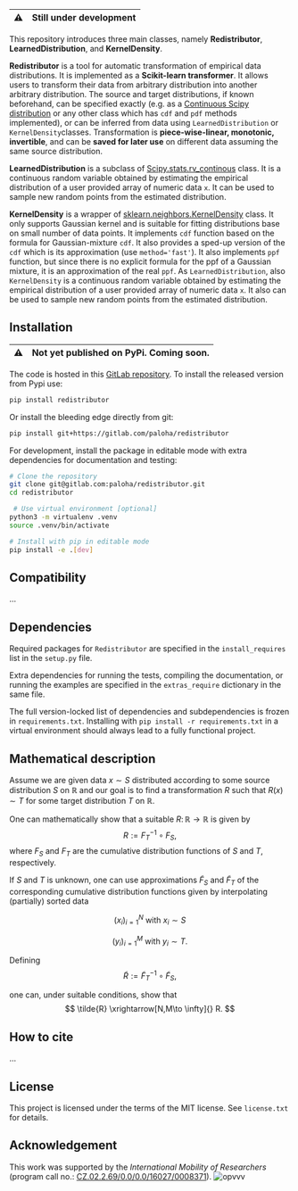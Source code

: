 :warning: | Still under development
:---: | :---

This repository introduces three main classes, namely **Redistributor**, **LearnedDistribution**, and **KernelDensity**.

**Redistributor** is a tool for automatic transformation of empirical data distributions. It is implemented as a **Scikit-learn transformer**. It allows users to transform their data from arbitrary distribution into another arbitrary distribution. The source and target distributions, if known beforehand, can be specified exactly (e.g. as a [Continuous Scipy distribution](https://docs.scipy.org/doc/scipy/reference/tutorial/stats/continuous.html#continuous-distributions-in-scipy-stats) or any other class which has `cdf` and `pdf` methods implemented), or can be inferred from data using `LearnedDistribution` or `KernelDensity`classes. Transformation is **piece-wise-linear, monotonic, invertible**, and can be **saved for later use** on different data assuming the same source distribution.

**LearnedDistribution** is a subclass of [Scipy.stats.rv_continous](https://docs.scipy.org/doc/scipy/reference/generated/scipy.stats.rv_continuous.html#scipy-stats-rv-continuous) class. It is a continuous random variable obtained by estimating the empirical distribution of a user provided array of numeric data `x`. It can be used to sample new random points from the estimated distribution.

**KernelDensity** is a wrapper of [sklearn.neighbors.KernelDensity](https://scikit-learn.org/stable/modules/generated/sklearn.neighbors.KernelDensity.html) class. It only supports Gaussian kernel and is suitable for fitting distributions base on small number of data points. It implements `cdf` function based on the formula for Gaussian-mixture `cdf`. It also provides a sped-up version of the `cdf` which is its approximation (use `method='fast'`). It also implements `ppf` function, but since there is no explicit formula for the ppf of a Gaussian mixture, it is an approximation of the real `ppf`. As `LearnedDistribution`, also `KernelDensity` is a continuous random variable obtained by estimating the empirical distribution of a user provided array of numeric data `x`. It also can be used to sample new random points from the estimated distribution.


<!-- The empirical distribution can be inferred from a 1D array of data. To redistribute multiple slices of your data use `Redistributor_multi` class which has a **low memory footprint** and utilizes **parallel computing** to apply multiple `Redistributor` objects. -->

## Installation

:warning: | Not yet published on PyPi. Coming soon.
:---: | :---

The code is hosted in this [GitLab repository](https://gitlab.com/paloha/redistributor).
To install the released version from Pypi use:

```bash
pip install redistributor
```
Or install the bleeding edge directly from git:
```bash
pip install git+https://gitlab.com/paloha/redistributor
```
For development, install the package in editable mode with extra dependencies for documentation and testing:
```bash
# Clone the repository
git clone git@gitlab.com:paloha/redistributor.git
cd redistributor

 # Use virtual environment [optional]
python3 -m virtualenv .venv
source .venv/bin/activate

# Install with pip in editable mode
pip install -e .[dev]
```

## Compatibility
...

## Dependencies

Required packages for `Redistributor` are specified in the `install_requires` list in the `setup.py` file.

Extra dependencies for running the tests, compiling the documentation, or running the examples are specified in the `extras_require` dictionary in the same file.

The full version-locked list of dependencies and subdependencies is frozen in `requirements.txt`. Installing with `pip install -r requirements.txt` in a virtual environment should always lead to a fully functional project.

[comment]: <> (written in katex https://katex.org/docs/supported.html)

## Mathematical description

Assume we are given data $x\sim S$ distributed according to some source distribution $S$ on $\mathbb{R}$ and our goal is to find a transformation $R$ such that $R(x)\sim T$ for some target distribution $T$ on $\mathbb{R}$.

One can mathematically show that a suitable $R\colon \mathbb{R} \to \mathbb{R}$ is given by
$$
R := F_{T}^{-1} \circ F_{S},
$$
where $F_S$ and $F_T$ are the cumulative distribution functions of $S$ and $T$, respectively.

If $S$ and $T$ is unknown, one can use approximations $\tilde{F}_S$ and $\tilde{F}_T$ of the corresponding cumulative distribution functions given by interpolating (partially) sorted data

$$
(x_i)_{i=1}^N \ \text{with} \ x_i \sim S
$$

$$
(y_i)_{i=1}^M \ \text{with} \ y_i \sim T.
$$

Defining
$$
\tilde{R} := \tilde{F}_{T}^{-1} \circ \tilde{F}_S,
$$

one can, under suitable conditions, show that
$$
\tilde{R} \xrightarrow[N,M\to \infty]{} R.
$$


## How to cite
...

## License
This project is licensed under the terms of the MIT license.
See `license.txt` for details.

## Acknowledgement
This work was supported by the *International Mobility of Researchers* (program call no.: [CZ.02.2.69/0.0/0.0/16027/0008371](https://opvvv.msmt.cz/vyzva/vyzva-c-02-16-027-mezinarodni-mobilita-vyzkumnych-pracovniku.htm)).
![opvvv](https://gitlab.com/paloha/redistributor/uploads/19903a1b9e00015faa2b61234a99b911/opvvv.jpg)
